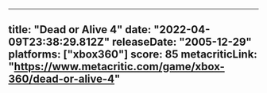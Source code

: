 
---
title: "Dead or Alive 4"
date: "2022-04-09T23:38:29.812Z"
releaseDate: "2005-12-29"
platforms: ["xbox360"]
score: 85
metacriticLink: "https://www.metacritic.com/game/xbox-360/dead-or-alive-4"
---
